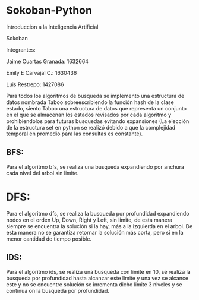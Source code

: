 # Sokoban-Python

Introduccion a la Inteligencia Artificial

Sokoban

Integrantes:
 
Jaime Cuartas Granada: 1632664

Emily E Carvajal C.: 1630436

Luis Restrepo: 1427086

Para todos los algoritmos de busqueda se implementó una estructura de datos nombrada Taboo sobreescribiendo la función hash de la clase estado, siento Taboo una estructura de datos que representa un conjunto en el que se almacenan los estados revisados por cada algoritmo y prohibiendolos para futuras busquedas evitando expansiones (La elección de la estructura set en python se realizó debido a que la complejidad temporal en promedio para las consultas es constante).

## BFS:

Para el algoritmo bfs, se realiza una busqueda expandiendo por anchura cada nivel del arbol sin limite.

# DFS:

Para el algoritmo dfs, se realiza la busqueda por profundidad expandiendo nodos en el orden Up, Down, Right y Left, sin limite, de esta manera siempre se encuentra la solución si la hay, más a la izquierda en el arbol. De esta manera no se garantiza retornar la solución más corta, pero si en la menor cantidad de tiempo posible.

## IDS:

Para el algoritmo ids, se realiza una busqueda con limite en 10, se realiza la busqueda por profundidad hasta alcanzar este limite y una vez se alcance este y no se encuentre solución se inrementa dicho limite 3 niveles y se continua on la busqueda por profundidad.
